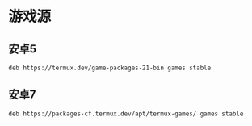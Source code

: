 # 游戏源

## 安卓5
```shell
deb https://termux.dev/game-packages-21-bin games stable
```

## 安卓7
```shell
deb https://packages-cf.termux.dev/apt/termux-games/ games stable
```